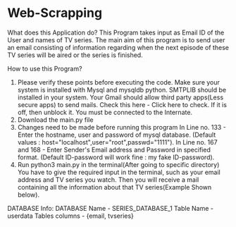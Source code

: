 # Web-Scrapping

What does this Application do?
This Program takes input as Email ID of the User and names of TV series.
The main aim of this program is to send user an email consisting of information regarding when the next episode of these TV series will be aired or the series is finished.

How to use this Program?
1. Please verify these points before executing the code.
Make sure your system is installed with Mysql and mysqldb python.
SMTPLIB should be installed in your system.
Your Gmail should allow third party apps(Less secure apps) to send mails.
Check this here - Click here to check. If it is off, then unblock it.
You must be connected to the Internate.
2. Download the main.py file
3. Changes need to be made before running this program
In Line no. 133 - Enter the hostname, user and password of mysql database.
(Default values : host="localhost",user="root",passwd="1111").
In Line no. 167 and 168 - Enter Sender's Email address and Password in specified format.
(Default ID-password will work fine : my fake ID-password).
4. Run python3 main.py in the terminal(After going to specific directory)
You have to give the required input in the terminal, such as your email address and TV series you watch.
Then you will receive a mail containing all the information about that TV series(Example Shown below).

DATABASE Info:
DATABASE Name - SERIES_DATABASE_1
Table Name - userdata
Tables columns - {email, tvseries}
